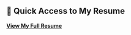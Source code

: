 ## 📄 Quick Access to My Resume
[**View My Full Resume**](https://yasminh-dev.github.io/first-page-deployment/)
